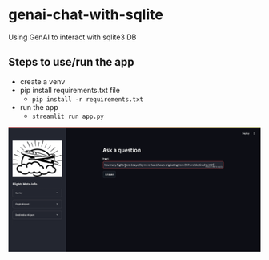 # genai-chat-with-sqlite
Using GenAI to interact with sqlite3 DB

## Steps to use/run the app
- create a venv
- pip install requirements.txt file
  - `pip install -r requirements.txt`
- run the app
  - `streamlit run app.py`

![My Demo GIF](chatting_with_sqlite.gif)